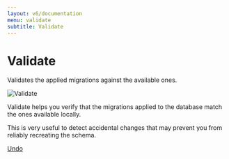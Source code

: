```yaml
---
layout: v6/documentation
menu: validate
subtitle: Validate
---
```

# Validate

Validates the applied migrations against the available ones.

![Validate](/assets/balsamiq/command-validate.png)

Validate helps you verify that the migrations applied to the database match the ones available locally.

This is very useful to detect accidental changes that may prevent you from reliably recreating the schema.

<p class="next-steps">
    <a class="btn btn-primary" href="/documentation/v6/command/undo">Undo <i class="fa fa-arrow-right"></i></a>
</p>
